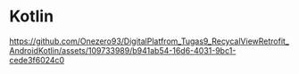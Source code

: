 # Kotlin

https://github.com/Onezero93/DigitalPlatfrom_Tugas9_RecycalViewRetrofit_AndroidKotlin/assets/109733989/b941ab54-16d6-4031-9bc1-cede3f6024c0

